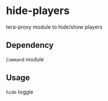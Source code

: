 # hide-players
tera-proxy module to hide/show players

## Dependency
`Command` module

## Usage
`hide` toggle
